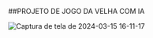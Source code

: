 ##PROJETO DE JOGO DA VELHA COM IA



![Captura de tela de 2024-03-15 16-11-17](https://github.com/MoacyrKennedy/PROJETO/assets/105392455/ba3a985b-67c7-45e6-ae87-fa266522ef34)
